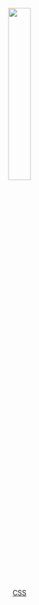 <p align="center">
  <img src="https://user-images.githubusercontent.com/28250507/161196543-00fe65b7-978c-4db1-a11b-94236bf79a15.gif" width="30%" height="30%" />
</p>

<div align="center">
  <a href="https://developer.mozilla.org/en-US/docs/Web/CSS">CSS</a>
</div>
